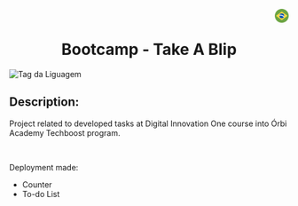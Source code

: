<a href="https://github.com/rafaelrvital/Javascript-Trainning/blob/main/bootcamp-TakeABlip/README_PT-BR.md"><img src="https://github.com/rafaelrvital/rafaelrvital/blob/main/assets/flags/br.png" width="25" align="right" title="Mudar para português"></a>

<br>

<div align=center>

# Bootcamp - Take A Blip

</div>

![Tag da Liguagem](https://img.shields.io/badge/Visual%20Studio%20Code-HTML%20%7C%20CSS%20%7C%20Javascript-orange)

## Description:

Project related to developed tasks at Digital Innovation One course into Órbi Academy Techboost program.

<br>

Deployment made:

- Counter
- To-do List